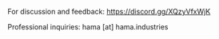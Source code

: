 For discussion and feedback: https://discord.gg/XQzyVfxWjK

Professional inquiries: hama [at] hama.industries
